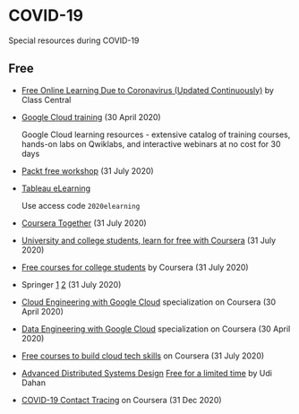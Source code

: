 # COVID-19

Special resources during COVID-19

## Free

- [Free Online Learning Due to Coronavirus (Updated Continuously)](https://www.classcentral.com/report/free-online-learning-coronavirus/) by Class Central

- [Google Cloud training](https://cloud.google.com/blog/topics/training-certifications/expanding-at-home-learning) (30 April 2020)

  Google Cloud learning resources - extensive catalog of training courses, hands-on labs on Qwiklabs, and interactive webinars at no cost for 30 days

- [Packt free workshop](https://courses.packtpub.com/pages/free) (31 July 2020)

- [Tableau eLearning](https://www.tableau.com/learn/training/elearning)

  Use access code `2020elearning`

- [Coursera Together](https://www.classcentral.com/report/coursera-free-certificate-covid-19/) (31 July 2020)

- [University and college students, learn for free with Coursera](https://blog.coursera.org/helping-college-and-university-students-regain-control-of-their-learning-amid-the-pandemic-with-free-access-to-coursera/) (31 July 2020)

- [Free courses for college students](https://www.coursera.org/promo/free-courses-college-students) by Coursera (31 July 2020)

- Springer [1](https://www.r-bloggers.com/free-springer-books-during-covid19/) [2](https://www.springernature.com/gp/librarians/news-events/all-news-articles/industry-news-initiatives/free-access-to-textbooks-for-institutions-affected-by-coronaviru/17855960) (31 July 2020)

- [Cloud Engineering with Google Cloud](https://www.coursera.org/promo/CloudEngineer) specialization on Coursera (30 April 2020)

- [Data Engineering with Google Cloud](https://www.coursera.org/promo/DataEngineer) specialization on Coursera (30 April 2020)

- [Free courses to build cloud tech skills](https://www.coursera.org/promo/cloud-technology-free-courses) on Coursera (31 July 2020)

- [Advanced Distributed Systems Design](https://particular.net/adsd) [Free for a limited time](https://learn.particular.net/courses/adsd-online-free) by Udi Dahan

- [COVID-19 Contact Tracing](https://www.coursera.org/learn/covid-19-contact-tracing) on Coursera (31 Dec 2020)
